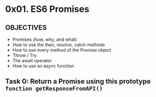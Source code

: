 # 0x01. ES6 Promises

## OBJECTIVES
- Promises (how, why, and what)
- How to use the then, resolve, catch methods
- How to use every method of the Promise object
- Throw / Try
- The await operator
- How to use an async function

## Task 0: Return a Promise using this prototype `function getResponseFromAPI()`
